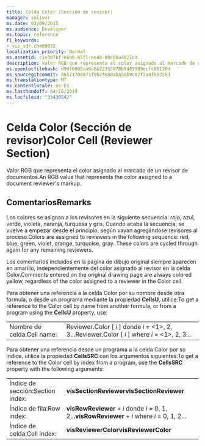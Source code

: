 ```yaml
---
title: Celda Color (Sección de revisor)
manager: soliver
ms.date: 03/09/2015
ms.audience: Developer
ms.topic: reference
f1_keywords:
- vis_sdr.chm60032
localization_priority: Normal
ms.assetid: c1e3d7bf-e6b6-65f1-ae40-80c8ba4821cd
description: Valor RGB que representa el color asignado al marcado de un revisor de documentos.
ms.openlocfilehash: d9df6605ca6c8a22353978b9483989ecfc08130d
ms.sourcegitcommit: 8657170d071f9bcf680aba50b9c07f2a4fb82283
ms.translationtype: MT
ms.contentlocale: es-ES
ms.lasthandoff: 04/28/2019
ms.locfileid: "33430542"
---
```

# <a name="color-cell-reviewer-section"></a><span data-ttu-id="f0c5f-103">Celda Color (Sección de revisor)</span><span class="sxs-lookup"><span data-stu-id="f0c5f-103">Color Cell (Reviewer Section)</span></span>

<span data-ttu-id="f0c5f-104">Valor RGB que representa el color asignado al marcado de un revisor de documentos.</span><span class="sxs-lookup"><span data-stu-id="f0c5f-104">An RGB value that represents the color assigned to a document reviewer's markup.</span></span> 
  
## <a name="remarks"></a><span data-ttu-id="f0c5f-105">Comentarios</span><span class="sxs-lookup"><span data-stu-id="f0c5f-105">Remarks</span></span>

<span data-ttu-id="f0c5f-p101">Los colores se asignan a los revisores en la siguiente secuencia: rojo, azul, verde, violeta, naranja, turquesa y gris. Cuando acaba la secuencia, se vuelve a empezar desde el principio, según vayan agregándose revisores al proceso.</span><span class="sxs-lookup"><span data-stu-id="f0c5f-p101">Colors are assigned to reviewers in the following sequence: red, blue, green, violet, orange, turquoise, gray. These colors are cycled through again for any remaining reviewers.</span></span> 
  
<span data-ttu-id="f0c5f-108">Los comentarios incluidos en la página de dibujo original siempre aparecen en amarillo, independientemente del color asignado al revisor en la celda Color.</span><span class="sxs-lookup"><span data-stu-id="f0c5f-108">Comments entered on the original drawing page are always colored yellow, regardless of the color assigned to a reviewer in the Color cell.</span></span> 
  
<span data-ttu-id="f0c5f-109">Para obtener una referencia a la celda Color por su nombre desde otra fórmula, o desde un programa mediante la propiedad
 **CellsU**, utilice:</span><span class="sxs-lookup"><span data-stu-id="f0c5f-109">To get a reference to the Color cell by name from another formula, or from a program using the **CellsU** property, use:</span></span> 
  
|||
|:-----|:-----|
| <span data-ttu-id="f0c5f-110">Nombre de celda:</span><span class="sxs-lookup"><span data-stu-id="f0c5f-110">Cell name:</span></span>  <br/> | <span data-ttu-id="f0c5f-111">Reviewer.Color [  *i*  ] donde  *i*  = <1>, 2, 3...</span><span class="sxs-lookup"><span data-stu-id="f0c5f-111">Reviewer.Color [  *i*  ]            where  *i*  = <1>, 2, 3...</span></span>  <br/> |
   
<span data-ttu-id="f0c5f-112">Para obtener una referencia desde un programa a la celda Color por su índice, utilice la propiedad **CellsSRC** con los argumentos siguientes:</span><span class="sxs-lookup"><span data-stu-id="f0c5f-112">To get a reference to the Color cell by index from a program, use the **CellsSRC** property with the following arguments:</span></span> 
  
|||
|:-----|:-----|
| <span data-ttu-id="f0c5f-113">Índice de sección:</span><span class="sxs-lookup"><span data-stu-id="f0c5f-113">Section index:</span></span>  <br/> |<span data-ttu-id="f0c5f-114">**visSectionReviewer**</span><span class="sxs-lookup"><span data-stu-id="f0c5f-114">**visSectionReviewer**</span></span> <br/> |
| <span data-ttu-id="f0c5f-115">Índice de fila:</span><span class="sxs-lookup"><span data-stu-id="f0c5f-115">Row index:</span></span>  <br/> |<span data-ttu-id="f0c5f-116">**visRowReviewer**  +   *i* donde *i* = 0, 1, 2...</span><span class="sxs-lookup"><span data-stu-id="f0c5f-116">**visRowReviewer** +  *i*            where  *i*  = 0, 1, 2...</span></span>  <br/> |
| <span data-ttu-id="f0c5f-117">Índice de celda:</span><span class="sxs-lookup"><span data-stu-id="f0c5f-117">Cell index:</span></span>  <br/> |<span data-ttu-id="f0c5f-118">**visReviewerColor**</span><span class="sxs-lookup"><span data-stu-id="f0c5f-118">**visReviewerColor**</span></span> <br/> |
   

